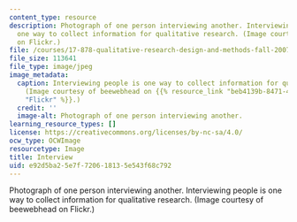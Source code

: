 ```yaml
---
content_type: resource
description: Photograph of one person interviewing another. Interviewing people is
  one way to collect information for qualitative research. (Image courtesy of beewebhead
  on Flickr.)
file: /courses/17-878-qualitative-research-design-and-methods-fall-2007/e92d5ba25e7f720618135e543f68c792_17-878f07.jpg
file_size: 113641
file_type: image/jpeg
image_metadata:
  caption: Interviewing people is one way to collect information for qualitative research.
    (Image courtesy of beewebhead on {{% resource_link "beb4139b-8471-4521-b219-e80572f331a2"
    "Flickr" %}}.)
  credit: ''
  image-alt: Photograph of one person interviewing another.
learning_resource_types: []
license: https://creativecommons.org/licenses/by-nc-sa/4.0/
ocw_type: OCWImage
resourcetype: Image
title: Interview
uid: e92d5ba2-5e7f-7206-1813-5e543f68c792
---
```

Photograph of one person interviewing another. Interviewing people is one way to collect information for qualitative research. (Image courtesy of beewebhead on Flickr.)
